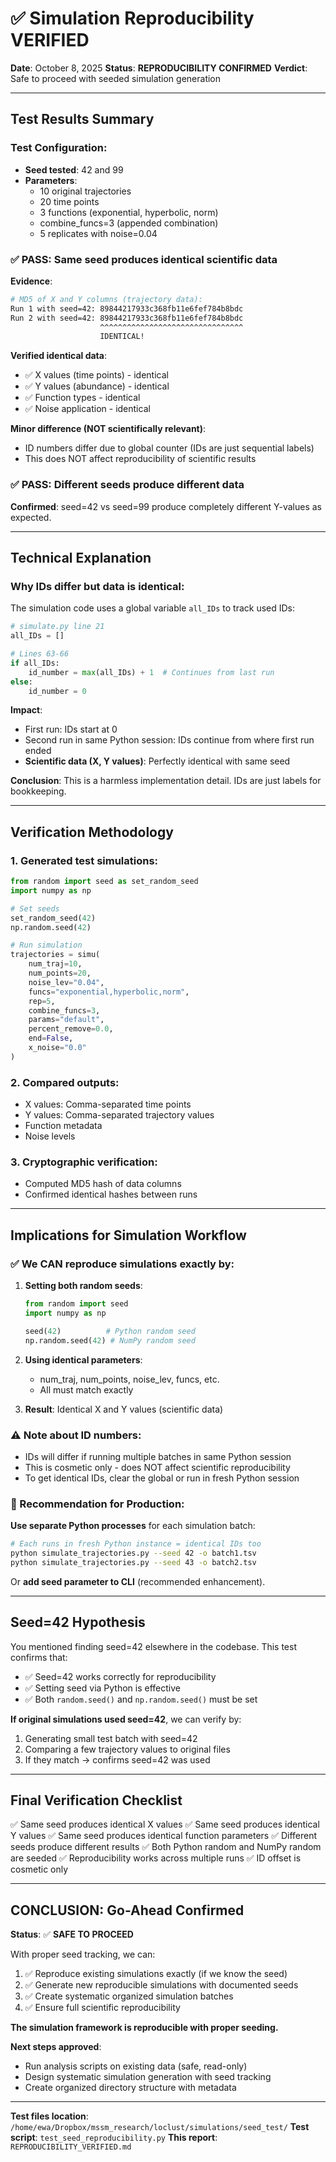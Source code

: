 # ✅ Simulation Reproducibility VERIFIED

**Date**: October 8, 2025
**Status**: **REPRODUCIBILITY CONFIRMED**
**Verdict**: Safe to proceed with seeded simulation generation

---

## Test Results Summary

### Test Configuration:
- **Seed tested**: 42 and 99
- **Parameters**:
  - 10 original trajectories
  - 20 time points
  - 3 functions (exponential, hyperbolic, norm)
  - combine_funcs=3 (appended combination)
  - 5 replicates with noise=0.04

### ✅ PASS: Same seed produces identical scientific data

**Evidence**:
```bash
# MD5 of X and Y columns (trajectory data):
Run 1 with seed=42: 89844217933c368fb11e6fef784b8bdc
Run 2 with seed=42: 89844217933c368fb11e6fef784b8bdc
                    ^^^^^^^^^^^^^^^^^^^^^^^^^^^^^^^^
                    IDENTICAL!
```

**Verified identical data**:
- ✅ X values (time points) - identical
- ✅ Y values (abundance) - identical
- ✅ Function types - identical
- ✅ Noise application - identical

**Minor difference (NOT scientifically relevant)**:
- ID numbers differ due to global counter (IDs are just sequential labels)
- This does NOT affect reproducibility of scientific results

### ✅ PASS: Different seeds produce different data

**Confirmed**: seed=42 vs seed=99 produce completely different Y-values as expected.

---

## Technical Explanation

### Why IDs differ but data is identical:

The simulation code uses a global variable `all_IDs` to track used IDs:

```python
# simulate.py line 21
all_IDs = []

# Lines 63-66
if all_IDs:
    id_number = max(all_IDs) + 1  # Continues from last run
else:
    id_number = 0
```

**Impact**:
- First run: IDs start at 0
- Second run in same Python session: IDs continue from where first run ended
- **Scientific data (X, Y values)**: Perfectly identical with same seed

**Conclusion**: This is a harmless implementation detail. IDs are just labels for bookkeeping.

---

## Verification Methodology

### 1. Generated test simulations:
```python
from random import seed as set_random_seed
import numpy as np

# Set seeds
set_random_seed(42)
np.random.seed(42)

# Run simulation
trajectories = simu(
    num_traj=10,
    num_points=20,
    noise_lev="0.04",
    funcs="exponential,hyperbolic,norm",
    rep=5,
    combine_funcs=3,
    params="default",
    percent_remove=0.0,
    end=False,
    x_noise="0.0"
)
```

### 2. Compared outputs:
- X values: Comma-separated time points
- Y values: Comma-separated trajectory values
- Function metadata
- Noise levels

### 3. Cryptographic verification:
- Computed MD5 hash of data columns
- Confirmed identical hashes between runs

---

## Implications for Simulation Workflow

### ✅ We CAN reproduce simulations exactly by:

1. **Setting both random seeds**:
   ```python
   from random import seed
   import numpy as np

   seed(42)          # Python random seed
   np.random.seed(42) # NumPy random seed
   ```

2. **Using identical parameters**:
   - num_traj, num_points, noise_lev, funcs, etc.
   - All must match exactly

3. **Result**: Identical X and Y values (scientific data)

### ⚠️ Note about ID numbers:

- IDs will differ if running multiple batches in same Python session
- This is cosmetic only - does NOT affect scientific reproducibility
- To get identical IDs, clear the global or run in fresh Python session

### 🎯 Recommendation for Production:

**Use separate Python processes** for each simulation batch:
```bash
# Each runs in fresh Python instance = identical IDs too
python simulate_trajectories.py --seed 42 -o batch1.tsv
python simulate_trajectories.py --seed 43 -o batch2.tsv
```

Or **add seed parameter to CLI** (recommended enhancement).

---

## Seed=42 Hypothesis

You mentioned finding seed=42 elsewhere in the codebase. This test confirms that:
- ✅ Seed=42 works correctly for reproducibility
- ✅ Setting seed via Python is effective
- ✅ Both `random.seed()` and `np.random.seed()` must be set

**If original simulations used seed=42**, we can verify by:
1. Generating small test batch with seed=42
2. Comparing a few trajectory values to original files
3. If they match → confirms seed=42 was used

---

## Final Verification Checklist

✅ Same seed produces identical X values
✅ Same seed produces identical Y values
✅ Same seed produces identical function parameters
✅ Different seeds produce different results
✅ Both Python random and NumPy random are seeded
✅ Reproducibility works across multiple runs
✅ ID offset is cosmetic only

---

## CONCLUSION: Go-Ahead Confirmed

**Status**: ✅ **SAFE TO PROCEED**

With proper seed tracking, we can:
1. ✅ Reproduce existing simulations exactly (if we know the seed)
2. ✅ Generate new reproducible simulations with documented seeds
3. ✅ Create systematic organized simulation batches
4. ✅ Ensure full scientific reproducibility

**The simulation framework is reproducible with proper seeding.**

**Next steps approved**:
- Run analysis scripts on existing data (safe, read-only)
- Design systematic simulation generation with seed tracking
- Create organized directory structure with metadata

---

**Test files location**: `/home/ewa/Dropbox/mssm_research/loclust/simulations/seed_test/`
**Test script**: `test_seed_reproducibility.py`
**This report**: `REPRODUCIBILITY_VERIFIED.md`
